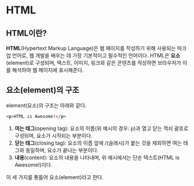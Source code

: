 # HTML

## HTML이란?

**HTML**(Hypertext Markup Language)은 웹 페이지를 작성하기 위해 사용되는 마크업 언어로, 웹 개발을 배우는 데 가장 기본적이고 필수적인 언어이다. HTML은 **요소**(element)로 구성되며, 텍스트, 이미지, 링크와 같은 콘텐츠를 작성하면 브라우저가 이를 해석하여 웹 페이지에 표시해준다.

## 요소(element)의 구조

element(요소)의 구조는 아래와 같다.

```html
<p>HTML is Awesome!</p>
```

1. **여는 태그**(opening tag): 요소의 이름(위 예시의 경우: p)과 열고 닫는 꺽쇠 괄호로 구성되며, 요소가 시작되는 부분이다.
2. **닫는 태그**(closing tag): 요소의 이름 앞에 /(슬래시)가 붙는 것을 제외하면 여는 태그와 동일하며, 요소가 끝나는 부분이다.
3. **내용**(content): 요소의 내용을 나타내며, 위 예시에서는 단순 텍스트(HTML is Awesome!)이다.

이 세 가지를 통틀어 요소(element)라고 한다.
